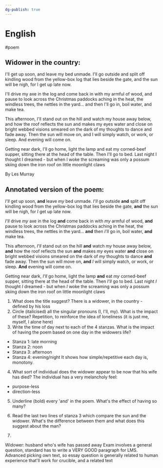 ```yaml
---
dg-publish: true
---
```


# English
#poem
## Widower in the country:
I'll get up soon, and leave my bed unmade.
I'll go outside and split off kindling wood
from the yellow-box log that lies beside the gate,
and the sun will be nigh, for I get up late now.

I'll drive my axe in the log and come back in
with my armful of wood, and pause to look across
the Christmas paddocks aching in the heat,
the windless trees, the nettles in the yard...
and then I'll go in, boil water, and make tea.

This afternoon, I'll stand out on the hill
and watch my house away below, and how
the roof reflects the sun and makes my eyes
water and close on bright webbed visions smeared
on the dark of my thoughts to dance and fade away.
Then the sun will move on, and I will simply watch,
or work, or sleep. And evening will come on.

Getting near dark, I'll go home, light the lamp
and eat my corned-beef supper, sitting there
at the head of the table. Then I'll go to bed.
Last night I thought I dreamed - but when I woke
the screaming was only a possum skiing down
the iron roof on little moonlight claws

By Les Murray

## Annotated version of the poem:
*I'll* get up soon, **and** leave *my* bed unmade.
*I'll* go outside **and** split off kindling wood
from the yellow-box log that lies beside the gate,
**and** the sun will be nigh, for *I* get up late now.

*I'll* drive *my* axe in the log **and** come back in
with *my* armful of wood, **and** pause to look across
the Christmas paddocks aching in the heat,
the windless trees, the nettles in the yard...
**and** then *I'll* go in, boil water, **and** make tea.

This afternoon, *I'll* stand out on the hill
**and** watch *my* house away below, **and** how
the roof reflects the sun **and** makes *my* eyes
water **and** close on bright webbed visions smeared
on the dark of *my* thoughts to dance **and** fade away.
Then the sun will move on, **and** *I* will simply watch,
or work, or sleep. **And** evening will come on.

Getting near dark, *I'll* go home, light the lamp
**and** eat *my* corned-beef supper, sitting there
at the head of the table. Then *I'll* go to bed.
Last night *I* thought *I* dreamed - but when *I* woke
the screaming was only a possum skiing down
the iron roof on little moonlight claws

1. What does the title suggest?
There is a widower, in the country - defined by his loss
2. Circle (italicised) all the singular pronouns (I, I'll, my). What is the impact of these?
Repetition, to reinforce the idea of loneliness (it is just me, myself, I alone here)
3. Write the time of day next to each of the 4 stanzas. What is the impact of having the poem based on one day in the widowers life?
- Stanza 1: late morning
- Stanza 2: noon
- Stanza 3: afternoon
- Stanza 4: evening/night
It shows how simple/repetitive each day is, monotony.
4. What sort of individual does the widower appear to be now that his wife has died?
The individual has a very melancholy feel:
- purpose-less
- direction-less
5. Underline (bold) every 'and' in the poem. What's the effect of having so many?

6. Read the last two lines of stanza 3 which compare the sun and the widower. What's the difference between them and what does this suggest about the man?

7. 

Widower: husband who's wife has passed away
Exam involves a general question, standard has to write a VERY GOOD paragraph for LMS. Advanced picking own text, so essay question is generally related to human experience that'll work for crucible, and a related text